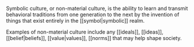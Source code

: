 Symbolic culture, or non-material culture, is the ability to learn and transmit behavioral traditions from one generation to the next by the invention of things that exist entirely in the [[symbol|symbolic]] realm.

Examples of non-material culture include any [[ideals]], [[ideas]], [[belief|beliefs]], [[value|values]], [[norms]] that may help shape society. 